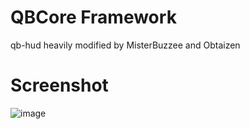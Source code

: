 # QBCore Framework
qb-hud heavily modified by MisterBuzzee and Obtaizen

# Screenshot
![image](https://user-images.githubusercontent.com/58433059/135778613-8dd30824-9877-43d5-8109-5c78394c2c7e.png)
